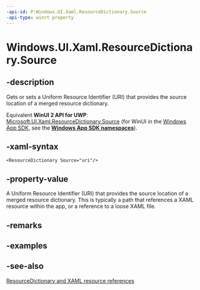```yaml
---
-api-id: P:Windows.UI.Xaml.ResourceDictionary.Source
-api-type: winrt property
---
```


<!-- Property syntax
public Windows.Foundation.Uri Source { get;  set; }
-->

# Windows.UI.Xaml.ResourceDictionary.Source

## -description
Gets or sets a Uniform Resource Identifier (URI) that provides the source location of a merged resource dictionary.

Equivalent **WinUI 2 API for UWP**: [Microsoft.UI.Xaml.ResourceDictionary.Source](/windows/winui/api/microsoft.ui.xaml.resourcedictionary.source) (for WinUI in the [Windows App SDK](/windows/apps/windows-app-sdk/), see the **[Windows App SDK namespaces](/windows/windows-app-sdk/api/winrt/)**).

## -xaml-syntax
```xaml
<ResourceDictionary Source="uri"/>
```


## -property-value
A Uniform Resource Identifier (URI) that provides the source location of a merged resource dictionary. This is typically a path that references a XAML resource within the app, or a reference to a loose XAML file.

## -remarks

## -examples

## -see-also
[ResourceDictionary and XAML resource references](/windows/uwp/controls-and-patterns/resourcedictionary-and-xaml-resource-references)
